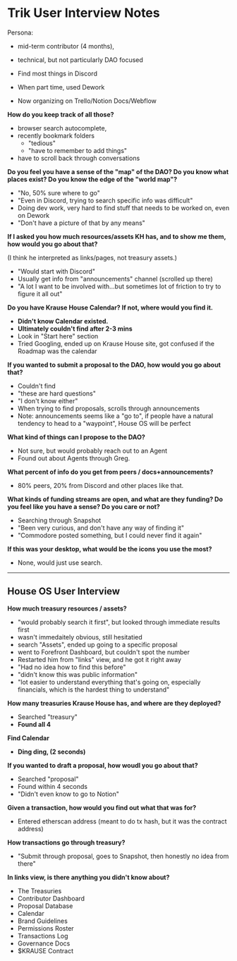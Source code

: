 # Trik User Interview Notes

Persona:

- mid-term contributor (4 months),
- technical, but not particularly DAO focused

- Find most things in Discord
- When part time, used Dework
- Now organizing on Trello/Notion Docs/Webflow

**How do you keep track of all those?**

- browser search autocomplete,
- recently bookmark folders
  - "tedious"
  - "have to remember to add things"
- have to scroll back through conversations

**Do you feel you have a sense of the "map" of the DAO? Do you know what places exist? Do you know the edge of the "world map"?**

- "No, 50% sure where to go"
- "Even in Discord, trying to search specific info was difficult"
- Doing dev work, very hard to find stuff that needs to be worked on, even on Dework
- "Don't have a picture of that by any means"

**If I asked you how much resources/assets KH has, and to show me them, how would you go about that?**

(I think he interpreted as links/pages, not treasury assets.)

- "Would start with Discord"
- Usually get info from "announcements" channel (scrolled up there)
- "A lot I want to be involved with...but sometimes lot of friction to try to figure it all out"

**Do you have Krause House Calendar? If not, where would you find it.**

- **Didn't know Calendar existed.**
- **Ultimately couldn't find after 2-3 mins**
- Look in "Start here" section
- Tried Googling, ended up on Krause House site, got confused if the Roadmap was the calendar

**If you wanted to submit a proposal to the DAO, how would you go about that?**

- Couldn't find
- "these are hard questions"
- "I don't know either"
- When trying to find proposals, scrolls through announcements
- Note: announcements seems like a "go to", if people have a natural tendency to head to a "waypoint", House OS will be perfect

**What kind of things can I propose to the DAO?**

- Not sure, but would probably reach out to an Agent
- Found out about Agents through Greg.

**What percent of info do you get from peers / docs+announcements?**

- 80% peers, 20% from Discord and other places like that.

**What kinds of funding streams are open, and what are they funding? Do you feel like you have a sense? Do you care or not?**

- Searching through Snapshot
- "Been very curious, and don't have any way of finding it"
- "Commodore posted something, but I could never find it again"

**If this was your desktop, what would be the icons you use the most?**

- None, would just use search.

---

## House OS User Interview

**How much treasury resources / assets?**

- "would probably search it first", but looked through immediate results first
- wasn't immedaitely obvious, still hesitatied
- search "Assets", ended up going to a specific proposal
- went to Forefront Dashboard, but couldn't spot the number
- Restarted him from "links" view, and he got it right away
- "Had no idea how to find this before"
- "didn't know this was public information"
- "lot easier to understand everything that's going on, especially financials, which is the hardest thing to understand"

**How many treasuries Krause House has, and where are they deployed?**

- Searched "treasury"
- **Found all 4**

**Find Calendar**

- **Ding ding, (2 seconds)**

**If you wanted to draft a proposal, how woudl you go about that?**

- Searched "proposal"
- Found within 4 seconds
- "Didn't even know to go to Notion"

**Given a transaction, how would you find out what that was for?**

- Entered etherscan address (meant to do tx hash, but it was the contract address)

**How transactions go through treasury?**

- "Submit through proposal, goes to Snapshot, then honestly no idea from there"

**In links view, is there anything you didn't know about?**

- The Treasuries
- Contributor Dashboard
- Proposal Database
- Calendar
- Brand Guidelines
- Permissions Roster
- Transactions Log
- Governance Docs
- $KRAUSE Contract
